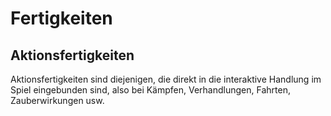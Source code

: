 # Fertigkeiten

## Aktionsfertigkeiten

Aktionsfertigkeiten sind diejenigen, die direkt in die interaktive Handlung im Spiel eingebunden sind, also bei Kämpfen, Verhandlungen, Fahrten, Zauberwirkungen usw.

